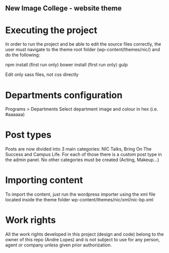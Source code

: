 ## New Image College - website theme

# Executing the project
In order to run the project and be able to edit the source files correctly, the user must navigate to the theme root folder (wp-content/themes/nic/) and do the following:

npm install (first run only)
bower install (first run only)
gulp

Edit only sass files, not css directly

# Departments configuration
Programs > Departments
Select department image and colour in hex (i.e. #aaaaaa)

# Post types
Posts are now divided into 3 main categories: NIC Talks, Bring On The Success and Campus Life.
For each of those there is a custom post type in the admin panel. No other categories must be created (Acting, Makeup...)

# Importing content
To import the content, just run the wordpress importer using the xml file located inside the theme folder
wp-content/themes/nic/xml/nic-bp.xml

# Work rights
All the work rights developed in this project (design and code) belong to the owner of this repo (Andre Lopes) and is not subject to use for any person, agent or company unless given prior authorization.